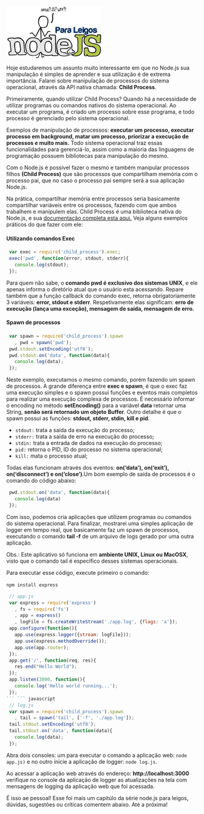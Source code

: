 ![Curso de Node.js](../images/nodejs-para-leigos.jpg "Curso de Node.js")

Hoje estudaremos um assunto muito interessante em que no Node.js sua manipulação é simples de aprender e sua utilização é de extrema importância. Falarei sobre manipulação de processos do sistema operacional, através da API nativa chamada: **Child Process**.

Primeiramente, quando utilizar Child Process?
Quando há a necessidade de utilizar programas ou comandos nativos do sistema operacional. Ao executar um programa, é criado um processo sobre esse programa, e todo processo é gerenciado pelo sistema operacional.

Exemplos de manipulação de processos: **executar um processo, executar processo em background, matar um processo, priorizar a execução de processos e muito mais.** Todo sistema operacional traz essas funcionalidades para gerenciá-lo, assim como a maioria das linguagens de programação possuem bibliotecas para manipulação do mesmo.

Com o Node.js é possível fazer o mesmo e também manipular processos filhos **(Child Process)** que são processos que compartilham memória com o processo pai, que no caso o processo pai sempre será a sua aplicação Node.js.

Na prática, compartilhar memória entre processos seria basicamente compartilhar variáveis entre os processos, fazendo com que ambos trabalhem e manipulem elas. Child Process é uma biblioteca nativa do Node.js, e sua [documentação completa esta aqui.](http://nodejs.org/api/child_process.html "Documentação Child Process no Node.js") Veja alguns exemplos práticos do que fazer com ele:

#### Utilizando comandos Exec

``` javascript
 var exec = require('child_process').exec;
 exec('pwd', function(error, stdout, stderr){
   console.log(stdout);
 });
``` 

Para quem não sabe, o **comando pwd é exclusivo dos sistemas UNIX**, e ele apenas informa o diretório atual que o usuário esta acessando. Repare também que a função callback do comando exec, retorna obrigatoriamente 3 variáveis: **error, stdout e stderr**. Respetivamente elas significam: **erro de execução (lança uma exceção), mensagem de saída, mensagem de erro.**

#### Spawn de processos

``` javascript
 var spawn = require('child_process').spawn
   , pwd = spawn('pwd');
 pwd.stdout.setEncoding('utf8');
 pwd.stdout.on('data', function(data){
   console.log(data);
 });
``` 

Neste exemplo, executamos o mesmo comando, porém fazendo um spawn de processos. A grande diferença entre **exec e spawn**, é que o exec faz uma execução simples e o spawn possui funções e eventos mais completos para realizar uma execução complexa de processos. É necessário informar o encoding no método **setEncoding()** para a variável **data** retornar uma String, **senão será retornado um objeto Buffer**. Outro detalhe é que o spawn possui as funções: **stdout, stderr, stdin, kill e pid**.

*   `stdout:` trata a saída da execução do processo;
*   `stderr:` trata a saída de erro na execução do processo;
*   `stdin:` trata a entrada de dados na execução do processo;
*   `pid:` retorna o PID, ID do processo no sistema operacional;
*   `kill:` mata o processo atual;

Todas elas funcionam através dos eventos: **on(‘data’), on(‘exit’), on(‘disconnect’) e on(‘close’)**.Um bom exemplo de saída de processos é o comando do código abaixo:

``` javascript
 pwd.stdout.on('data', function(data){
   console.log(data)
 });
``` 

Com isso, podemos cria aplicações que utilizem programas ou comandos do sistema operacional. Para finalizar, mostrarei uma simples aplicação de logger em tempo real, que basicamente faz um spawn de processos, executando o comando **tail -f** de um arquivo de logs gerado por uma outra aplicação.

Obs.: Este aplicativo só funciona em **ambiente UNIX, Linux ou MacOSX**, visto que o comando tail é específico desses sistemas operacionais.

Para executar esse código, execute primeiro o comando:

`npm install express`

``` javascript
 // app.js
 var express = require('express')
   , fs = require('fs')
   , app = express()
   , logFile = fs.createWriteStream('./app.log', {flags: 'a'});
 app.configure(function(){
   app.use(express.logger({stream: logFile}));
   app.use(express.methodOverride());
   app.use(app.router);
 });
 app.get('/', function(req, res){
   res.end("Hello World");
 });
 app.listen(3000, function(){
   console.log('Hello world running...');
 });
``` ``` javascript
 // log.js
 var spawn = require('child_process').spawn
   , tail = spawn('tail', ['-f', './app.log']);
 tail.stdout.setEncoding('utf8');
 tail.stdout.on('data', function(data){
   console.log(data);
 });
``` 

Abra dois consoles: um para executar o comando a aplicação web: `node app.js)` e no outro inicie a aplicação de logger: `node log.js`.

Ao acessar a aplicação web através do endereço: **http://localhost:3000** verifique no console da aplicação de logger as atualizações na tela com mensagens de logging da aplicação web que foi acessada.

É isso ae pessoal! Esse foi mais um capitúlo da série node.js para leigos, dúvidas, sugestões ou críticas comentem abaixo. Até a próxima!